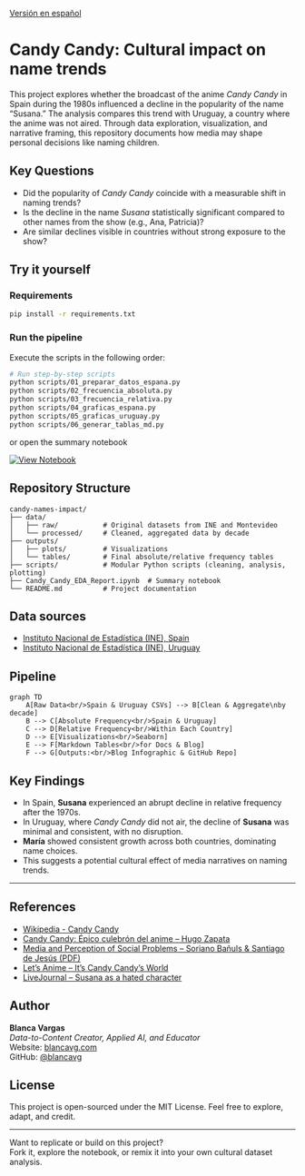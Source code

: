 [Versión en español](README.es.md)

# Candy Candy: Cultural impact on name trends


This project explores whether the broadcast of the anime *Candy Candy* in Spain during the 1980s influenced a decline in the popularity of the name “Susana.” The analysis compares this trend with Uruguay, a country where the anime was not aired. Through data exploration, visualization, and narrative framing, this repository documents how media may shape personal decisions like naming children.

## Key Questions

- Did the popularity of *Candy Candy* coincide with a measurable shift in naming trends?
- Is the decline in the name *Susana* statistically significant compared to other names from the show (e.g., Ana, Patricia)?
- Are similar declines visible in countries without strong exposure to the show?

## Try it yourself

### Requirements

```bash
pip install -r requirements.txt
```

### Run the pipeline

Execute the scripts in the following order:

```bash
# Run step-by-step scripts
python scripts/01_preparar_datos_espana.py
python scripts/02_frecuencia_absoluta.py
python scripts/03_frecuencia_relativa.py
python scripts/04_graficas_espana.py
python scripts/05_graficas_uruguay.py
python scripts/06_generar_tablas_md.py
```
or open the summary notebook

[![View Notebook](https://img.shields.io/badge/View-Notebook-blue?logo=jupyter)](./Candy_Candy_EDA_EN.ipynb)


## Repository Structure

```
candy-names-impact/
├── data/
│   ├── raw/           # Original datasets from INE and Montevideo
│   └── processed/     # Cleaned, aggregated data by decade
├── outputs/
│   ├── plots/         # Visualizations
│   └── tables/        # Final absolute/relative frequency tables
├── scripts/           # Modular Python scripts (cleaning, analysis, plotting)
├── Candy_Candy_EDA_Report.ipynb  # Summary notebook
└── README.md          # Project documentation
```

## Data sources

- [Instituto Nacional de Estadística (INE), Spain](https://www.ine.es/tnombres/formGeneralresult.do?vista=3#_TabConsulta
)
- [Instituto Nacional de Estadística (INE), Uruguay](https://public.tableau.com/app/profile/ine.uruguay/viz/Nombresmsfrecuentes/NombresmsfrecuentesderesidentesenUruguay1902-2017
)

## Pipeline

```mermaid
graph TD
    A[Raw Data<br/>Spain & Uruguay CSVs] --> B[Clean & Aggregate\nby decade]
    B --> C[Absolute Frequency<br/>Spain & Uruguay]
    C --> D[Relative Frequency<br/>Within Each Country]
    D --> E[Visualizations<br/>Seaborn]
    E --> F[Markdown Tables<br/>for Docs & Blog]
    F --> G[Outputs:<br/>Blog Infographic & GitHub Repo]
```
## Key Findings

- In Spain, **Susana** experienced an abrupt decline in relative frequency after the 1970s.
- In Uruguay, where *Candy Candy* did not air, the decline of **Susana** was minimal and consistent, with no disruption.
- **María** showed consistent growth across both countries, dominating name choices.
- This suggests a potential cultural effect of media narratives on naming trends.

---

## References

- [Wikipedia - Candy Candy](https://es.wikipedia.org/wiki/Candy_Candy)
- [Candy Candy: Épico culebrón del anime – Hugo Zapata](https://www.hugozapata.com.ar/2013/05/candy-candy-epico-culebron-del-anime/)
- [Media and Perception of Social Problems – Soriano Bañuls & Santiago de Jesús (PDF)](https://rua.ua.es/dspace/bitstream/10045/143966/1/Medios_de_comunicacion_y_su_narrativa_ante_los_problema_Soriano_Banuls_Mario.pdf)
- [Let’s Anime – It’s Candy Candy’s World](https://letsanime.blogspot.com/2014/07/its-candy-candys-world-were-just-living.html)
- [LiveJournal – Susana as a hated character](https://hated-character.livejournal.com/248952.html)


## Author

**Blanca Vargas**  
*Data-to-Content Creator, Applied AI, and Educator*  
Website: [blancavg.com](https://blancavg.com)  
GitHub: [@blancavg](https://github.com/blancavg)

## License

This project is open-sourced under the MIT License. Feel free to explore, adapt, and credit.

---

Want to replicate or build on this project?  
Fork it, explore the notebook, or remix it into your own cultural dataset analysis.
